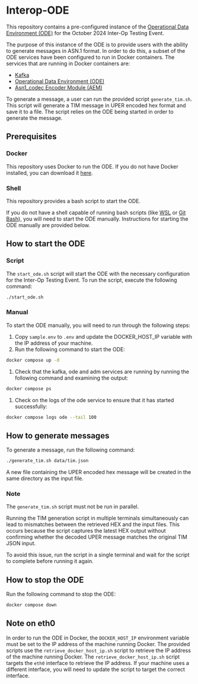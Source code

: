 # Interop-ODE
This repository contains a pre-configured instance of the [Operational Data Environment (ODE)](https://github.com/usdot-jpo-ode/jpo-ode) for the October 2024 Inter-Op Testing Event.

The purpose of this instance of the ODE is to provide users with the ability to generate messages in ASN.1 format. In order to do this, a subset of the ODE services have been configured to run in Docker containers. The services that are running in Docker containers are:
- [Kafka](https://kafka.apache.org/)
- [Operational Data Environment (ODE)](https://github.com/usdot-jpo-ode/jpo-ode)
- [Asn1_codec Encoder Module (AEM)](https://github.com/usdot-jpo-ode/asn1_codec)

To generate a message, a user can run the provided script `generate_tim.sh`. This script will generate a TIM message in UPER encoded hex format and save it to a file. The script relies on the ODE being started in order to generate the message.

## Prerequisites
### Docker
This repository uses Docker to run the ODE. If you do not have Docker installed, you can download it [here](https://www.docker.com/products/docker-desktop).

### Shell
This repository provides a bash script to start the ODE.

If you do not have a shell capable of running bash scripts (like [WSL](https://docs.docker.com/desktop/wsl/) or [Git Bash](https://gitforwindows.org/)), you will need to start the ODE manually. Instructions for starting the ODE manually are provided below.

## How to start the ODE
### Script
The `start_ode.sh` script will start the ODE with the necessary configuration for the Inter-Op Testing Event. To run the script, execute the following command:
```bash
./start_ode.sh
```

### Manual
To start the ODE manually, you will need to run through the following steps:
1. Copy `sample.env` to `.env` and update the DOCKER_HOST_IP variable with the IP address of your machine.
1. Run the following command to start the ODE:
```bash
docker compose up -d
```
1. Check that the kafka, ode and adm services are running by running the following command and examining the output:
```bash
docker compose ps
```
1. Check on the logs of the ode service to ensure that it has started successfully:
```bash
docker compose logs ode --tail 100
```

## How to generate messages
To generate a message, run the following command:
```bash
./generate_tim.sh data/tim.json
```

A new file containing the UPER encoded hex message will be created in the same directory as the input file.

### Note 
The `generate_tim.sh` script must not be run in parallel.

Running the TIM generation script in multiple terminals simultaneously can lead to mismatches between the retrieved HEX and the input files. This occurs because the script captures the latest HEX output without confirming whether the decoded UPER message matches the original TIM JSON input.

To avoid this issue, run the script in a single terminal and wait for the script to complete before running it again.

## How to stop the ODE
Run the following command to stop the ODE:
```bash
docker compose down
```

## Note on eth0
In order to run the ODE in Docker, the `DOCKER_HOST_IP` environment variable must be set to the IP address of the machine running Docker. The provided scripts use the `retrieve_docker_host_ip.sh` script to retrieve the IP address of the machine running Docker. The `retrieve_docker_host_ip.sh` script targets the `eth0` interface to retrieve the IP address. If your machine uses a different interface, you will need to update the script to target the correct interface.

